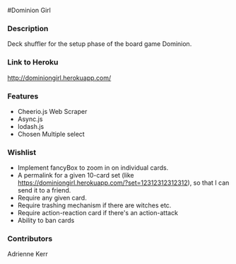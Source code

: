 #Dominion Girl

### Description
Deck shuffler for the setup phase of the board game Dominion.

### Link to Heroku
<http://dominiongirl.herokuapp.com/>

### Features
* Cheerio.js Web Scraper
* Async.js 
* lodash.js
* Chosen Multiple select

### Wishlist
* Implement fancyBox to zoom in on individual cards.
* A permalink for a given 10-card set (like https://dominiongirl.herokuapp.com/?set=12312312312312), so that I can send it to a friend.
* Require any given card.
* Require trashing mechanism if there are witches etc.
* Require action-reaction card if there's an action-attack
* Ability to ban cards

### Contributors
Adrienne Kerr
